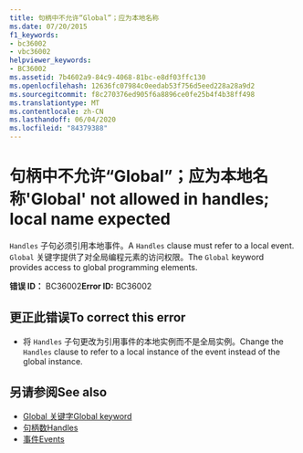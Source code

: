 ```yaml
---
title: 句柄中不允许“Global”；应为本地名称
ms.date: 07/20/2015
f1_keywords:
- bc36002
- vbc36002
helpviewer_keywords:
- BC36002
ms.assetid: 7b4602a9-84c9-4068-81bc-e8df03ffc130
ms.openlocfilehash: 12636fc07984c0eedab53f756d5eed228a28a9d2
ms.sourcegitcommit: f8c270376ed905f6a8896ce0fe25b4f4b38ff498
ms.translationtype: MT
ms.contentlocale: zh-CN
ms.lasthandoff: 06/04/2020
ms.locfileid: "84379388"
---
```

# <a name="global-not-allowed-in-handles-local-name-expected"></a><span data-ttu-id="b4a8d-102">句柄中不允许“Global”；应为本地名称</span><span class="sxs-lookup"><span data-stu-id="b4a8d-102">'Global' not allowed in handles; local name expected</span></span>
<span data-ttu-id="b4a8d-103">`Handles` 子句必须引用本地事件。</span><span class="sxs-lookup"><span data-stu-id="b4a8d-103">A `Handles` clause must refer to a local event.</span></span> <span data-ttu-id="b4a8d-104">`Global` 关键字提供了对全局编程元素的访问权限。</span><span class="sxs-lookup"><span data-stu-id="b4a8d-104">The `Global` keyword provides access to global programming elements.</span></span>  
  
 <span data-ttu-id="b4a8d-105">**错误 ID：** BC36002</span><span class="sxs-lookup"><span data-stu-id="b4a8d-105">**Error ID:** BC36002</span></span>  
  
## <a name="to-correct-this-error"></a><span data-ttu-id="b4a8d-106">更正此错误</span><span class="sxs-lookup"><span data-stu-id="b4a8d-106">To correct this error</span></span>  
  
- <span data-ttu-id="b4a8d-107">将 `Handles` 子句更改为引用事件的本地实例而不是全局实例。</span><span class="sxs-lookup"><span data-stu-id="b4a8d-107">Change the `Handles` clause to refer to a local instance of the event instead of the global instance.</span></span>  
  
## <a name="see-also"></a><span data-ttu-id="b4a8d-108">另请参阅</span><span class="sxs-lookup"><span data-stu-id="b4a8d-108">See also</span></span>

- [<span data-ttu-id="b4a8d-109">Global 关键字</span><span class="sxs-lookup"><span data-stu-id="b4a8d-109">Global keyword</span></span>](../programming-guide/program-structure/namespaces.md#global-keyword-in-fully-qualified-names)
- [<span data-ttu-id="b4a8d-110">句柄数</span><span class="sxs-lookup"><span data-stu-id="b4a8d-110">Handles</span></span>](../language-reference/statements/handles-clause.md)
- [<span data-ttu-id="b4a8d-111">事件</span><span class="sxs-lookup"><span data-stu-id="b4a8d-111">Events</span></span>](../programming-guide/language-features/events/index.md)
